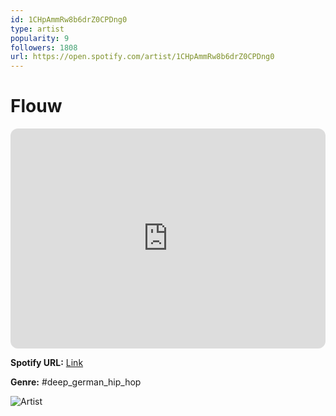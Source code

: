 ```yaml
---
id: 1CHpAmmRw8b6drZ0CPDng0
type: artist
popularity: 9
followers: 1808
url: https://open.spotify.com/artist/1CHpAmmRw8b6drZ0CPDng0
---
```

# Flouw

<iframe style="border-radius:12px" src="https://open.spotify.com/embed/artist/1CHpAmmRw8b6drZ0CPDng0" width="100%" height="352" frameBorder="0" allowfullscreen="" allow="autoplay; clipboard-write; encrypted-media; fullscreen; picture-in-picture" loading="lazy"></iframe>

**Spotify URL:** [Link](https://open.spotify.com/artist/1CHpAmmRw8b6drZ0CPDng0)

**Genre:**  #deep_german_hip_hop

![Artist](https://i.scdn.co/image/ab67616d0000b273a7834de01c0cf6d8d27b83ab)
